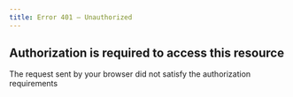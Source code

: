 ```yaml
---
title: Error 401 – Unauthorized
---
```


## Authorization is required to access this resource

The request sent by your browser did not satisfy the authorization requirements
